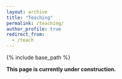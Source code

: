 ```yaml
---
layout: archive
title: "Teaching"
permalink: /teaching/
author_profile: true
redirect_from:
  - /teach
---
```


{% include base_path %}

**This page is currently under construction.**
